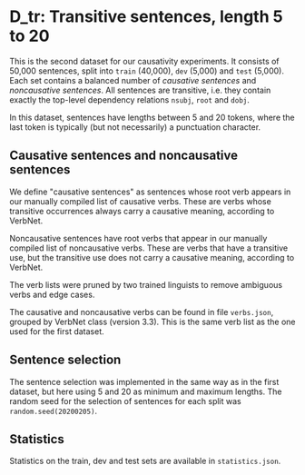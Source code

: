 # D_tr: Transitive sentences, length 5 to 20

This is the second dataset for our causativity experiments. It consists of 50,000 sentences, split into `train` (40,000), `dev` (5,000) and `test` (5,000). Each set contains a balanced number of _causative sentences_ and _noncausative sentences_. All sentences are transitive, i.e. they contain exactly the top-level dependency relations `nsubj`, `root` and `dobj`.

In this dataset, sentences have lengths between 5 and 20 tokens, where the last token is typically (but not necessarily) a punctuation character.

## Causative sentences and noncausative sentences
We define "causative sentences" as sentences whose root verb appears in our manually compiled list of causative verbs. These are verbs whose transitive occurrences always carry a causative meaning, according to VerbNet.

Noncausative sentences have root verbs that appear in our manually compiled list of noncausative verbs. These are verbs that have a transitive use, but the transitive use does not carry a causative meaning, according to VerbNet.

The verb lists were pruned by two trained linguists to remove ambiguous verbs and edge cases.

The causative and noncausative verbs can be found in file `verbs.json`, grouped by VerbNet class (version 3.3). This is the same verb list as the one used for the first dataset.

## Sentence selection
The sentence selection was implemented in the same way as in the first dataset, but here using 5 and 20 as minimum and maximum lengths. The random seed for the selection of sentences for each split was `random.seed(20200205)`.

## Statistics
Statistics on the train, dev and test sets are available in `statistics.json`.